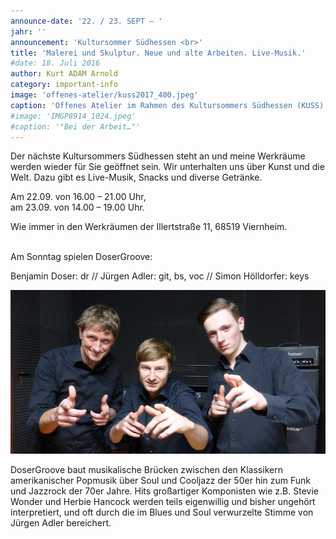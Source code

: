 ```yaml
---
announce-date: '22. / 23. SEPT – '
jahr: ''
announcement: 'Kultursommer Südhessen <br>'
title: 'Malerei und Skulptur. Neue und alte Arbeiten. Live-Musik.'
#date: 18. Juli 2016
author: Kurt ADAM Arnold
category: important-info
image: 'offenes-atelier/kuss2017_400.jpeg'
caption: 'Offenes Atelier im Rahmen des Kultursommers Südhessen (KUSS)'
#image: 'IMGP8914_1024.jpeg'
#caption: '"Bei der Arbeit…"'
---
```


Der nächste Kultursommers Südhessen steht an und meine Werkräume werden wieder für Sie geöffnet sein.
Wir unterhalten uns über Kunst und die Welt. Dazu gibt es Live-Musik, Snacks und diverse Getränke.

Am 22.09. von 16.00 – 21.00 Uhr,<br>
am 23.09. von 14.00 – 19.00 Uhr.

 Wie immer in den Werkräumen der Illertstraße 11, 68519 Viernheim.

<br>Am Sonntag spielen DoserGroove:

Benjamin Doser: dr // Jürgen Adler: git, bs, voc // Simon Hölldorfer: keys

![DoserGroove](assets/img/bilder/offenes-atelier/Dosergroove_1.jpg "DoserGroove")



DoserGroove baut musikalische Brücken zwischen den Klassikern amerikanischer Popmusik
über Soul und Cooljazz der 50er hin zum Funk und Jazzrock der 70er Jahre. Hits großartiger Komponisten wie z.B. Stevie Wonder und Herbie Hancock werden teils eigenwillig und bisher ungehört interpretiert, und oft durch die im Blues und Soul verwurzelte Stimme von Jürgen Adler bereichert.
